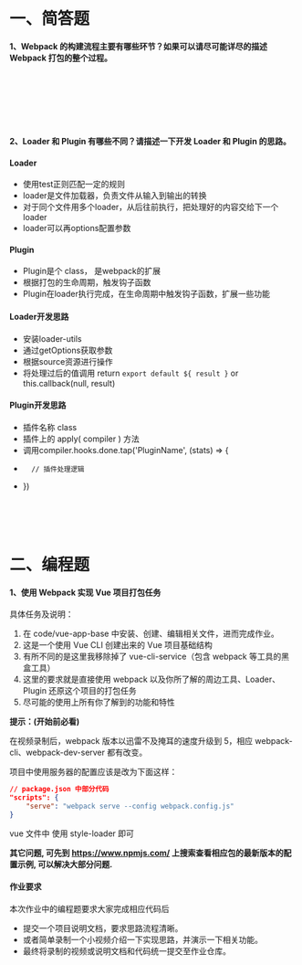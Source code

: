 # 一、简答题

#### 1、Webpack 的构建流程主要有哪些环节？如果可以请尽可能详尽的描述 Webpack 打包的整个过程。

　

　

　

#### 2、Loader 和 Plugin 有哪些不同？请描述一下开发 Loader 和 Plugin 的思路。
#### Loader
* 使用test正则匹配一定的规则
* loader是文件加载器，负责文件从输入到输出的转换
* 对于同个文件用多个loader，从后往前执行，把处理好的内容交给下一个loader
* loader可以再options配置参数
　
#### Plugin
* Plugin是个 class， 是webpack的扩展
* 根据打包的生命周期，触发钩子函数
* Plugin在loader执行完成，在生命周期中触发钩子函数，扩展一些功能

#### Loader开发思路
* 安装loader-utils
* 通过getOptions获取参数
* 根据source资源进行操作
* 将处理过后的值调用 return `export default ${ result }` or this.callback(null, result)

#### Plugin开发思路
* 插件名称 class
* 插件上的 apply( compiler ) 方法
* 调用compiler.hooks.done.tap('PluginName', (stats) => {
*		// 插件处理逻辑
* })

　

　

# 二、编程题

#### 1、使用 Webpack 实现 Vue 项目打包任务

具体任务及说明：

1. 在 code/vue-app-base 中安装、创建、编辑相关文件，进而完成作业。
2. 这是一个使用 Vue CLI 创建出来的 Vue 项目基础结构
3. 有所不同的是这里我移除掉了 vue-cli-service（包含 webpack 等工具的黑盒工具）
4. 这里的要求就是直接使用 webpack 以及你所了解的周边工具、Loader、Plugin 还原这个项目的打包任务
5. 尽可能的使用上所有你了解到的功能和特性



**提示：(开始前必看)**

在视频录制后，webpack 版本以迅雷不及掩耳的速度升级到 5，相应 webpack-cli、webpack-dev-server 都有改变。

项目中使用服务器的配置应该是改为下面这样：

```json
// package.json 中部分代码
"scripts": {
	"serve": "webpack serve --config webpack.config.js"
}
```

vue 文件中 使用 style-loader 即可

**其它问题, 可先到 https://www.npmjs.com/ 上搜索查看相应包的最新版本的配置示例, 可以解决大部分问题.**



#### 作业要求

本次作业中的编程题要求大家完成相应代码后

- 提交一个项目说明文档，要求思路流程清晰。
- 或者简单录制一个小视频介绍一下实现思路，并演示一下相关功能。
- 最终将录制的视频或说明文档和代码统一提交至作业仓库。